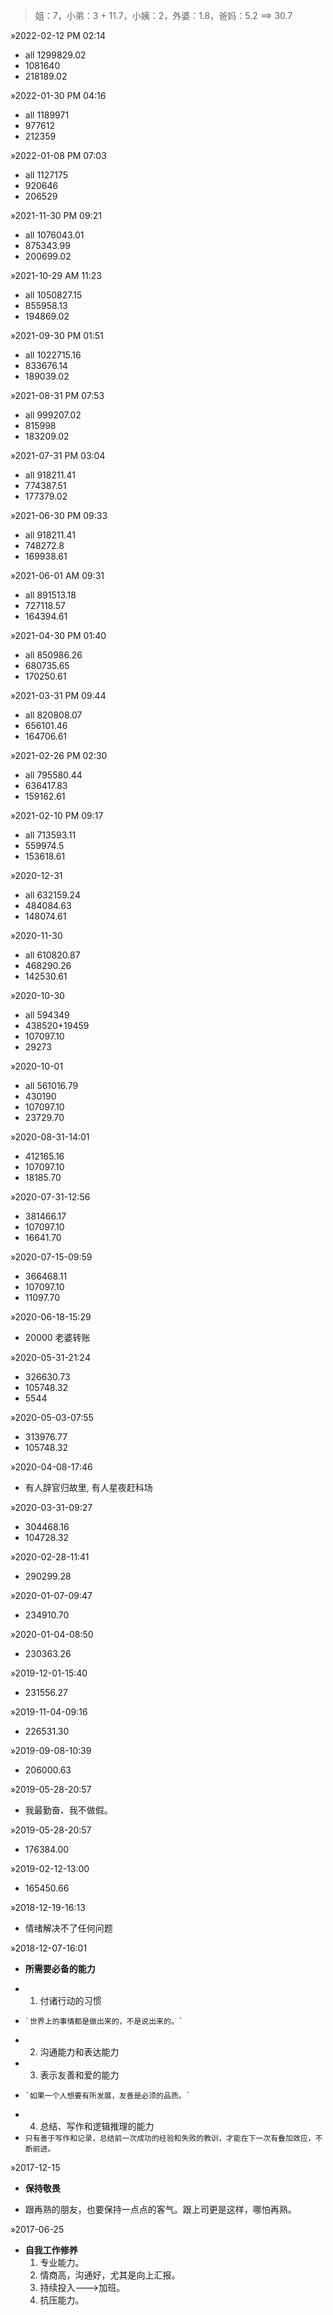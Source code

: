 > 姐：7，小弟：3 + 11.7，小姨：2，外婆：1.8，爸妈：5.2 ==> 30.7

&raquo;2022-02-12 PM 02:14
- all 1299829.02
- 1081640
- 218189.02

&raquo;2022-01-30 PM 04:16
- all 1189971
- 977612
- 212359

&raquo;2022-01-08 PM 07:03
- all 1127175
- 920646
- 206529

&raquo;2021-11-30 PM 09:21
- all 1076043.01
- 875343.99
- 200699.02

&raquo;2021-10-29 AM 11:23
- all 1050827.15
- 855958.13
- 194869.02

&raquo;2021-09-30 PM 01:51
- all 1022715.16
- 833676.14
- 189039.02

&raquo;2021-08-31 PM 07:53
- all 999207.02
- 815998
- 183209.02

&raquo;2021-07-31 PM 03:04
- all 918211.41
- 774387.51
- 177379.02

&raquo;2021-06-30 PM 09:33
- all 918211.41
- 748272.8
- 169938.61

&raquo;2021-06-01 AM 09:31
- all 891513.18
- 727118.57
- 164394.61

&raquo;2021-04-30 PM 01:40
- all 850986.26
- 680735.65
- 170250.61

&raquo;2021-03-31 PM 09:44
- all 820808.07
- 656101.46
- 164706.61

&raquo;2021-02-26 PM 02:30
- all 795580.44
- 636417.83
- 159162.61

&raquo;2021-02-10 PM 09:17
- all 713593.11
- 559974.5
- 153618.61

&raquo;2020-12-31
- all 632159.24
- 484084.63
- 148074.61

&raquo;2020-11-30
- all 610820.87
- 468290.26
- 142530.61

&raquo;2020-10-30
- all 594349
- 438520+19459
- 107097.10
- 29273

&raquo;2020-10-01
- all 561016.79
- 430190
- 107097.10
- 23729.70

&raquo;2020-08-31-14:01
- 412165.16
- 107097.10
- 18185.70

&raquo;2020-07-31-12:56
- 381466.17
- 107097.10
- 16641.70

&raquo;2020-07-15-09:59
- 366468.11
- 107097.10
- 11097.70

&raquo;2020-06-18-15:29
- 20000 老婆转账

&raquo;2020-05-31-21:24
- 326630.73
- 105748.32
- 5544

&raquo;2020-05-03-07:55
- 313976.77
- 105748.32

&raquo;2020-04-08-17:46
- 有人辞官归故里, 有人星夜赶科场

&raquo;2020-03-31-09:27
- 304468.16
- 104728.32

&raquo;2020-02-28-11:41
- 290299.28

&raquo;2020-01-07-09:47
- 234910.70

&raquo;2020-01-04-08:50
- 230363.26

&raquo;2019-12-01-15:40
- 231556.27

&raquo;2019-11-04-09:16
- 226531.30

&raquo;2019-09-08-10:39
- 206000.63

&raquo;2019-05-28-20:57
- 我最勤奋、我不做假。

&raquo;2019-05-28-20:57
- 176384.00

&raquo;2019-02-12-13:00
- 165450.66

&raquo;2018-12-19-16:13
- 情绪解决不了任何问题

&raquo;2018-12-07-16:01
+ **所需要必备的能力**
- 1. 付诸行动的习惯 
-     `世界上的事情都是做出来的，不是说出来的。`
- 2. 沟通能力和表达能力 
- 3. 表示友善和爱的能力 
-     `如果一个人想要有所发展，友善是必须的品质。`
- 4. 总结、写作和逻辑推理的能力
- `只有善于写作和记录，总结前一次成功的经验和失败的教训，才能在下一次有叠加效应，不断前进。`

&raquo;2017-12-15

+ **保持敬畏**
- 跟再熟的朋友，也要保持一点点的客气。跟上司更是这样，哪怕再熟。

&raquo;2017-06-25

+ **自我工作修养**
  1. 专业能力。
  2. 情商高，沟通好，尤其是向上汇报。
  3. 持续投入--->加班。
  4. 抗压能力。
